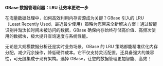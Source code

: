 **GBase 数据管理利器：LRU 让效率更进一步**

在海量数据处理中，如何高效利用内存资源成为关键？GBase 引入的 LRU（Least Recently Used，最近最少使用）策略为您带来全新解决方案！通过智能识别并淘汰长时间未被访问的数据，GBase 确保内存始终存储高价值、高频次使用的数据块，极大提升查询速度与系统性能。

无论是大规模数据分析还是实时业务场景，GBase 的 LRU 策略都能精准优化内存分配，减少冗余操作，降低硬件成本。它不仅支持灵活配置，还具备强大的兼容性，可无缝集成于现有架构。选择 GBase，让您的数据管理更加智能、高效！